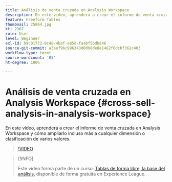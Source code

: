 ```yaml
---
title: Análisis de venta cruzada en Analysis Workspace
description: En este vídeo, aprenderá a crear el informe de venta cruzada en Analysis Workspace y cómo ampliarlo incluso más a cualquier dimensión o clasificación de varios valores.
feature: Freeform Tables
thumbnail: 25864.jpg
kt: 2367
role: User
level: Beginner
exl-id: b9c01772-8c48-4baf-a85d-faabf5bdb846
source-git-commit: a3aef96c996343d0d90de8e1462f6dcbf362c403
workflow-type: tm+mt
source-wordcount: '85'
ht-degree: 100%

---
```


# Análisis de venta cruzada en Analysis Workspace {#cross-sell-analysis-in-analysis-workspace}

En este vídeo, aprenderá a crear el informe de venta cruzada en Analysis Workspace y cómo ampliarlo incluso más a cualquier dimensión o clasificación de varios valores.

>[!VIDEO](https://video.tv.adobe.com/v/25864/?quality=12)

>[!INFO]
>
> Este vídeo forma parte de un curso: [Tablas de forma libre, la base del análisis](https://experienceleague.adobe.com/?recommended=Analytics-U-1-2020.3&amp;lang=es), disponible de forma gratuita en Experience League.
